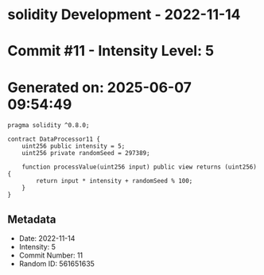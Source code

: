 ﻿# solidity Development - 2022-11-14
# Commit #11 - Intensity Level: 5
# Generated on: 2025-06-07 09:54:49
```solidity
pragma solidity ^0.8.0;

contract DataProcessor11 {
    uint256 public intensity = 5;
    uint256 private randomSeed = 297389;

    function processValue(uint256 input) public view returns (uint256) {
        return input * intensity + randomSeed % 100;
    }
}
```
## Metadata
- Date: 2022-11-14
- Intensity: 5
- Commit Number: 11
- Random ID: 561651635
